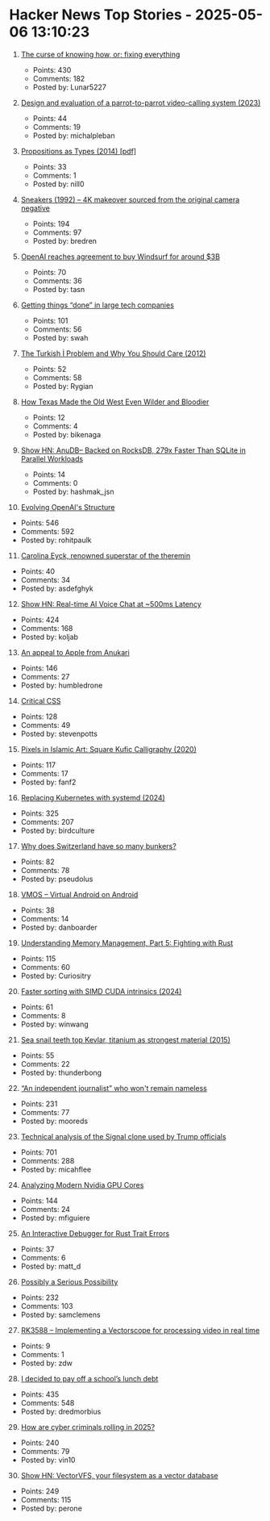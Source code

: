 # Hacker News Top Stories - 2025-05-06 13:10:23

1. [The curse of knowing how, or; fixing everything](https://notashelf.dev/posts/curse-of-knowing)
   - Points: 430
   - Comments: 182
   - Posted by: Lunar5227

2. [Design and evaluation of a parrot-to-parrot video-calling system (2023)](https://www.smithsonianmag.com/smart-news/scientists-taught-pet-parrots-to-video-call-each-other-and-the-birds-loved-it-180982041/)
   - Points: 44
   - Comments: 19
   - Posted by: michalpleban

3. [Propositions as Types (2014) [pdf]](https://homepages.inf.ed.ac.uk/wadler/papers/propositions-as-types/propositions-as-types.pdf)
   - Points: 33
   - Comments: 1
   - Posted by: nill0

4. [Sneakers (1992) – 4K makeover sourced from the original camera negative](https://www.blu-ray.com/movies/Sneakers-4K-Blu-ray/343185/)
   - Points: 194
   - Comments: 97
   - Posted by: bredren

5. [OpenAI reaches agreement to buy Windsurf for around $3B](https://www.bloomberg.com/news/articles/2025-05-06/openai-reaches-agreement-to-buy-startup-windsurf-for-3-billion)
   - Points: 70
   - Comments: 36
   - Posted by: tasn

6. [Getting things “done” in large tech companies](https://www.seangoedecke.com/getting-things-done/)
   - Points: 101
   - Comments: 56
   - Posted by: swah

7. [The Turkish İ Problem and Why You Should Care (2012)](https://haacked.com/archive/2012/07/05/turkish-i-problem-and-why-you-should-care.aspx/)
   - Points: 52
   - Comments: 58
   - Posted by: Rygian

8. [How Texas Made the Old West Even Wilder and Bloodier](https://www.texasmonthly.com/being-texan/gunfighters-old-west-wilder-bloodier/)
   - Points: 12
   - Comments: 4
   - Posted by: bikenaga

9. [Show HN: AnuDB– Backed on RocksDB, 279x Faster Than SQLite in Parallel Workloads](https://github.com/hash-anu/AnuDB)
   - Points: 14
   - Comments: 0
   - Posted by: hashmak_jsn

10. [Evolving OpenAI's Structure](https://openai.com/index/evolving-our-structure/)
   - Points: 546
   - Comments: 592
   - Posted by: rohitpaulk

11. [Carolina Eyck, renowned superstar of the theremin](https://www.smh.com.au/culture/music/even-this-modern-maestro-won-t-touch-the-world-s-weirdest-instrument-20250417-p5lsms.html)
   - Points: 40
   - Comments: 34
   - Posted by: asdefghyk

12. [Show HN: Real-time AI Voice Chat at ~500ms Latency](https://github.com/KoljaB/RealtimeVoiceChat)
   - Points: 424
   - Comments: 168
   - Posted by: koljab

13. [An appeal to Apple from Anukari](https://anukari.com/blog/devlog/an-appeal-to-apple)
   - Points: 146
   - Comments: 27
   - Posted by: humbledrone

14. [Critical CSS](https://critical-css-extractor.kigo.studio/)
   - Points: 128
   - Comments: 49
   - Posted by: stevenpotts

15. [Pixels in Islamic Art: Square Kufic Calligraphy (2020)](https://uwithumlaut.wordpress.com/2020/07/24/pixels-in-islamic-art-square-kufic-calligraphy/)
   - Points: 117
   - Comments: 17
   - Posted by: fanf2

16. [Replacing Kubernetes with systemd (2024)](https://blog.yaakov.online/replacing-kubernetes-with-systemd/)
   - Points: 325
   - Comments: 207
   - Posted by: birdculture

17. [Why does Switzerland have so many bunkers?](https://www.thedial.world/articles/news/issue-27/switzerland-civilian-bunkers)
   - Points: 82
   - Comments: 78
   - Posted by: pseudolus

18. [VMOS – Virtual Android on Android](https://www.vmos.com/)
   - Points: 38
   - Comments: 14
   - Posted by: danboarder

19. [Understanding Memory Management, Part 5: Fighting with Rust](https://educatedguesswork.org/posts/memory-management-5/)
   - Points: 115
   - Comments: 60
   - Posted by: Curiositry

20. [Faster sorting with SIMD CUDA intrinsics (2024)](https://winwang.blog/posts/bitonic-sort/)
   - Points: 61
   - Comments: 8
   - Posted by: winwang

21. [Sea snail teeth top Kevlar, titanium as strongest material (2015)](https://www.cbc.ca/radio/asithappens/as-it-happens-thursday-edition-1.2963357/sea-snail-teeth-top-kevlar-titanium-as-world-s-strongest-material-1.2963549)
   - Points: 55
   - Comments: 22
   - Posted by: thunderbong

22. [“An independent journalist” who won't remain nameless](https://www.thehandbasket.co/p/independent-journalism-legacy-media-credit)
   - Points: 231
   - Comments: 77
   - Posted by: mooreds

23. [Technical analysis of the Signal clone used by Trump officials](https://micahflee.com/tm-sgnl-the-obscure-unofficial-signal-app-mike-waltz-uses-to-text-with-trump-officials/)
   - Points: 701
   - Comments: 288
   - Posted by: micahflee

24. [Analyzing Modern Nvidia GPU Cores](https://arxiv.org/abs/2503.20481)
   - Points: 144
   - Comments: 24
   - Posted by: mfiguiere

25. [An Interactive Debugger for Rust Trait Errors](https://cel.cs.brown.edu/blog/an-interactive-debugger-for-rust-trait-errors/)
   - Points: 37
   - Comments: 6
   - Posted by: matt_d

26. [Possibly a Serious Possibility](https://kucharski.substack.com/p/possibly-a-serious-possibility)
   - Points: 232
   - Comments: 103
   - Posted by: samclemens

27. [RK3588 – Implementing a Vectorscope for processing video in real time](http://jas-hacks.blogspot.com/2025/05/rk3588-implementing-vectorscope-for.html)
   - Points: 9
   - Comments: 1
   - Posted by: zdw

28. [I decided to pay off a school’s lunch debt](https://www.huffpost.com/entry/utah-school-lunch-debt-relief-free-student-meals_n_681258fbe4b03207b5ba49fa)
   - Points: 435
   - Comments: 548
   - Posted by: dredmorbius

29. [How are cyber criminals rolling in 2025?](https://vin01.github.io/piptagole/cybcecrime/security/cybersecurity/2025/05/05/state-cyber-security.html)
   - Points: 240
   - Comments: 79
   - Posted by: vin10

30. [Show HN: VectorVFS, your filesystem as a vector database](https://vectorvfs.readthedocs.io/en/latest/)
   - Points: 249
   - Comments: 115
   - Posted by: perone

